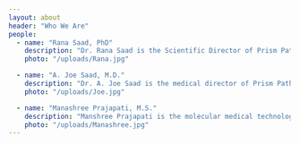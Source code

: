 ```yaml
---
layout: about
header: "Who We Are"
people:
  - name: "Rana Saad, PhD"
    description: "Dr. Rana Saad is the Scientific Director of Prism Pathology in Dallas, TX, an independent molecular pathology laboratory. She is board certified in Molecular Diagnostics by the American Board of Bioanalysis. Dr. Saad received her Master’s degree from The University of Texas Medical Branch in Galveston, TX and a PhD from The University of Texas Southwestern Medical Center (UTSWMC) in Dallas, TX. She completed a fellowship in Molecular Pathology at UTSWMC and was then on the faculty as Assistant Director of the Molecular Diagnostics Laboratory. In 2001 she was recruited to establish a molecular laboratory to provide a full range molecular testing for hematologic, genetic and infectious diseases at Baylor University Medical Center. In 2010 she joined Med Fusion Laboratories in Lewisville, TX until she founded Prism Pathology in 2012. She was the president of the North Texas Society of Pathology in 2011-2012 and is a member of the Association for Molecular Pathology."
    photo: "/uploads/Rana.jpg"

  - name: "A. Joe Saad, M.D."
    description: "Dr. A. Joe Saad is the medical director of Prism Pathology and the Chairman of Pathology for the Methodist Health System (MHS) in Dallas, Texas. He is also medical director of Surgical Pathologists of Dallas, an independent anatomic pathology laboratory. Dr. Saad received his undergraduate and medical degrees from the American University of Beirut. After a research fellowship and internship in general surgery, he completed an anatomic and clinical pathology residency at the University of Texas Medical Branch and a fellowship in Cytopathology at Baylor College of Medicine. He is past president of the Texas Society of Pathologists (TSP). He is an active member of the College of American Pathologists (CAP) and serves as the vice chair of the Federal and State Affairs Committee and as a Texas delegate to the CAP House of Delegates. He is a founding member and past president of the North Texas Society of Pathology. He has chaired and served on numerous professional and hospital committees during his 22 years in practice in Dallas including chairing the Institutional Review Board for MHS. He has extensive interest and expertise in fine needle aspiration cytology, gastrointestinal, lung and breast pathology. Dr. Saad is also an Adjunct Associate Professor of Pathology at the University of Texas Southwestern Medical Center in Dallas."
    photo: "/uploads/Joe.jpg"

  - name: "Manashree Prajapati, M.S."
    description: "Manshree Prajapati is the molecular medical technologist and supervisor at Prism Pathology. She is certified by the American Society for Clinical Pathology (ASCP) in Molecular Biology. Manashree received a Bachelor of Science in Microbiology from the University of Texas in Arlington and a Master’s degree in Medical Lab Science, Molecular Diagnostics from Tarleton State University in Fort Worth, TX. She is proficient in various molecular techniques including real-time PCR, DNA sequencing, DNA fingerprinting, fluorescence in situ hybridization, and in assay validation and quality control."
    photo: "/uploads/Manashree.jpg"
---
```

